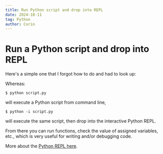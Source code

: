 ```yaml
---
title: Run Python script and drop into REPL
date: 2024-10-11
tag: Python
author: Corin
---
```


# Run a Python script and drop into REPL

Here's a simple one that I forgot how to do and had to look up:

Whereas:

`$ python script.py`

will execute a Python script from command line,

`$ python -i script.py`

will execute the same script, then drop into the interactive Python REPL.

From there you can run functions, check the value of assigned variables, etc., which is very useful for writing and/or debugging code.

More about the [Python REPL here](https://realpython.com/python-repl/). 
